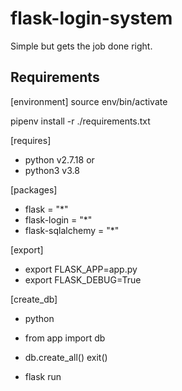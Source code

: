# flask-login-system
Simple but gets the job done right.



## Requirements 
[environment]
source env/bin/activate

pipenv install -r ./requirements.txt

[requires]
- python v2.7.18 or  
- python3 v3.8

[packages]
- flask = "*"
- flask-login = "*"
- flask-sqlalchemy = "*"

[export]
- export FLASK_APP=app.py
- export FLASK_DEBUG=True

[create_db]
- python 
- from app import db
- db.create_all() exit()

- flask run



